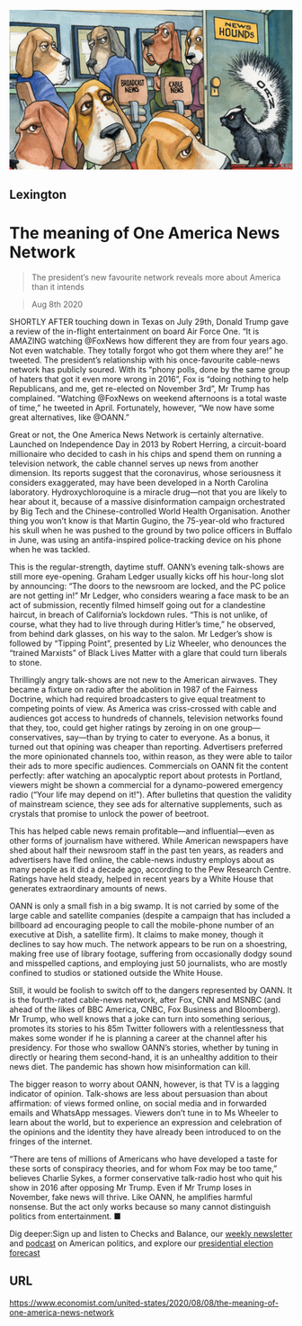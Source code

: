 ![](./images/20200808_USD000_0.jpg)

## Lexington

# The meaning of One America News Network

> The president’s new favourite network reveals more about America than it intends

> Aug 8th 2020

SHORTLY AFTER touching down in Texas on July 29th, Donald Trump gave a review of the in-flight entertainment on board Air Force One. “It is AMAZING watching @FoxNews how different they are from four years ago. Not even watchable. They totally forgot who got them where they are!” he tweeted. The president’s relationship with his once-favourite cable-news network has publicly soured. With its “phony polls, done by the same group of haters that got it even more wrong in 2016”, Fox is “doing nothing to help Republicans, and me, get re-elected on November 3rd”, Mr Trump has complained. “Watching @FoxNews on weekend afternoons is a total waste of time,” he tweeted in April. Fortunately, however, “We now have some great alternatives, like @OANN.”

Great or not, the One America News Network is certainly alternative. Launched on Independence Day in 2013 by Robert Herring, a circuit-board millionaire who decided to cash in his chips and spend them on running a television network, the cable channel serves up news from another dimension. Its reports suggest that the coronavirus, whose seriousness it considers exaggerated, may have been developed in a North Carolina laboratory. Hydroxychloroquine is a miracle drug—not that you are likely to hear about it, because of a massive disinformation campaign orchestrated by Big Tech and the Chinese-controlled World Health Organisation. Another thing you won’t know is that Martin Gugino, the 75-year-old who fractured his skull when he was pushed to the ground by two police officers in Buffalo in June, was using an antifa-inspired police-tracking device on his phone when he was tackled.

This is the regular-strength, daytime stuff. OANN’s evening talk-shows are still more eye-opening. Graham Ledger usually kicks off his hour-long slot by announcing: “The doors to the newsroom are locked, and the PC police are not getting in!” Mr Ledger, who considers wearing a face mask to be an act of submission, recently filmed himself going out for a clandestine haircut, in breach of California’s lockdown rules. “This is not unlike, of course, what they had to live through during Hitler’s time,” he observed, from behind dark glasses, on his way to the salon. Mr Ledger’s show is followed by “Tipping Point”, presented by Liz Wheeler, who denounces the “trained Marxists” of Black Lives Matter with a glare that could turn liberals to stone.

Thrillingly angry talk-shows are not new to the American airwaves. They became a fixture on radio after the abolition in 1987 of the Fairness Doctrine, which had required broadcasters to give equal treatment to competing points of view. As America was criss-crossed with cable and audiences got access to hundreds of channels, television networks found that they, too, could get higher ratings by zeroing in on one group—conservatives, say—than by trying to cater to everyone. As a bonus, it turned out that opining was cheaper than reporting. Advertisers preferred the more opinionated channels too, within reason, as they were able to tailor their ads to more specific audiences. Commercials on OANN fit the content perfectly: after watching an apocalyptic report about protests in Portland, viewers might be shown a commercial for a dynamo-powered emergency radio (“Your life may depend on it!”). After bulletins that question the validity of mainstream science, they see ads for alternative supplements, such as crystals that promise to unlock the power of beetroot.

This has helped cable news remain profitable—and influential—even as other forms of journalism have withered. While American newspapers have shed about half their newsroom staff in the past ten years, as readers and advertisers have fled online, the cable-news industry employs about as many people as it did a decade ago, according to the Pew Research Centre. Ratings have held steady, helped in recent years by a White House that generates extraordinary amounts of news.

OANN is only a small fish in a big swamp. It is not carried by some of the large cable and satellite companies (despite a campaign that has included a billboard ad encouraging people to call the mobile-phone number of an executive at Dish, a satellite firm). It claims to make money, though it declines to say how much. The network appears to be run on a shoestring, making free use of library footage, suffering from occasionally dodgy sound and misspelled captions, and employing just 50 journalists, who are mostly confined to studios or stationed outside the White House.

Still, it would be foolish to switch off to the dangers represented by OANN. It is the fourth-rated cable-news network, after Fox, CNN and MSNBC (and ahead of the likes of BBC America, CNBC, Fox Business and Bloomberg). Mr Trump, who well knows that a joke can turn into something serious, promotes its stories to his 85m Twitter followers with a relentlessness that makes some wonder if he is planning a career at the channel after his presidency. For those who swallow OANN’s stories, whether by tuning in directly or hearing them second-hand, it is an unhealthy addition to their news diet. The pandemic has shown how misinformation can kill.

The bigger reason to worry about OANN, however, is that TV is a lagging indicator of opinion. Talk-shows are less about persuasion than about affirmation: of views formed online, on social media and in forwarded emails and WhatsApp messages. Viewers don’t tune in to Ms Wheeler to learn about the world, but to experience an expression and celebration of the opinions and the identity they have already been introduced to on the fringes of the internet.

“There are tens of millions of Americans who have developed a taste for these sorts of conspiracy theories, and for whom Fox may be too tame,” believes Charlie Sykes, a former conservative talk-radio host who quit his show in 2016 after opposing Mr Trump. Even if Mr Trump loses in November, fake news will thrive. Like OANN, he amplifies harmful nonsense. But the act only works because so many cannot distinguish politics from entertainment. ■

Dig deeper:Sign up and listen to Checks and Balance, our [weekly newsletter](https://www.economist.com//checksandbalance/) and [podcast](https://www.economist.com//podcasts/2020/07/31/checks-and-balance-our-weekly-podcast-on-american-politics) on American politics, and explore our [presidential election forecast](https://www.economist.com/https://projects.economist.com/us-2020-forecast/president)

## URL

https://www.economist.com/united-states/2020/08/08/the-meaning-of-one-america-news-network
